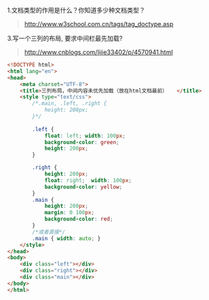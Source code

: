 1.文档类型的作用是什么？你知道多少种文档类型？
>http://www.w3school.com.cn/tags/tag_doctype.asp

3.写一个三列的布局, 要求中间栏最先加载?
>http://www.cnblogs.com/lijie33402/p/4570941.html

```html
<!DOCTYPE html>
<html lang="en">
<head>
    <meta charset="UTF-8">
    <title>三列布局，中间内容未优先加载（放在html文档最前）   </title>
    <style type="text/css">
        /*.main, .left, .right {
            height: 200px;
        }*/
        
        .left {
            float: left; width: 100px;
            background-color: green;
            height: 200px;
        }

        .right {
            height: 200px;
            float: right;  width: 100px;
            background-color: yellow;
        }
        .main {
            height: 200px;
            margin: 0 100px;
            background-color: red;
        }
        /*或者直接*/
        .main { width: auto; }
    </style>
</head>
<body>
    <div class="left"></div>
    <div class="right"></div>
    <div class="main"></div>
</body>
</html>
```
